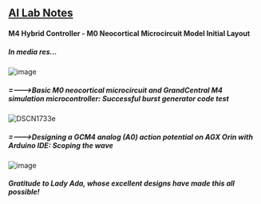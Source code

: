 ## <u>AI Lab Notes</u>

#### M4 Hybrid Controller - M0 Neocortical Microcircuit Model Initial Layout

##### In media res...

![image](https://user-images.githubusercontent.com/71346897/213343140-41049d4a-09e4-4563-a68f-a6e6db5b944f.png)


##### =--->Basic M0 neocortical microcircuit and GrandCentral M4 simulation microcontroller: Successful burst generator code test
![DSCN1733e](https://user-images.githubusercontent.com/71346897/216524293-94225fb1-044e-4652-b653-15d748d52b5f.jpg)


##### =--->Designing a GCM4 *analog (A0) action potential* on AGX Orin with Arduino IDE: Scoping the wave
![image](https://user-images.githubusercontent.com/71346897/218601528-675b434c-c798-403d-8846-c364b42cf098.png)

##### Gratitude to *Lady Ada*, whose excellent designs have made this all possible!
